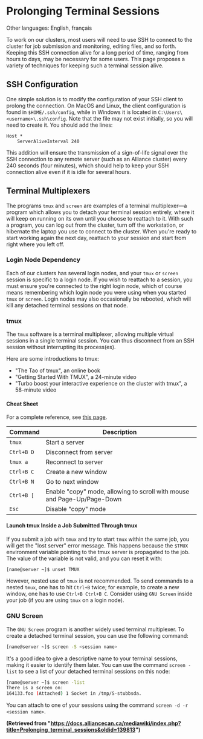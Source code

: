# Prolonging Terminal Sessions

Other languages: English, français

To work on our clusters, most users will need to use SSH to connect to the cluster for job submission and monitoring, editing files, and so forth. Keeping this SSH connection alive for a long period of time, ranging from hours to days, may be necessary for some users. This page proposes a variety of techniques for keeping such a terminal session alive.

## SSH Configuration

One simple solution is to modify the configuration of your SSH client to prolong the connection.  On MacOS and Linux, the client configuration is found in `$HOME/.ssh/config`, while in Windows it is located in `C:\Users\<username>\.ssh\config`. Note that the file may not exist initially, so you will need to create it. You should add the lines:

```
Host *
    ServerAliveInterval 240
```

This addition will ensure the transmission of a sign-of-life signal over the SSH connection to any remote server (such as an Alliance cluster) every 240 seconds (four minutes), which should help to keep your SSH connection alive even if it is idle for several hours.

## Terminal Multiplexers

The programs `tmux` and `screen` are examples of a terminal multiplexer—a program which allows you to detach your terminal session entirely, where it will keep on running on its own until you choose to reattach to it. With such a program, you can log out from the cluster, turn off the workstation, or hibernate the laptop you use to connect to the cluster. When you're ready to start working again the next day, reattach to your session and start from right where you left off.

### Login Node Dependency

Each of our clusters has several login nodes, and your `tmux` or `screen` session is specific to a login node. If you wish to reattach to a session, you must ensure you're connected to the right login node, which of course means remembering which login node you were using when you started `tmux` or `screen`. Login nodes may also occasionally be rebooted, which will kill any detached terminal sessions on that node.

### tmux

The `tmux` software is a terminal multiplexer, allowing multiple virtual sessions in a single terminal session. You can thus disconnect from an SSH session without interrupting its process(es).

Here are some introductions to tmux:

*   "The Tao of tmux", an online book
*   "Getting Started With TMUX", a 24-minute video
*   "Turbo boost your interactive experience on the cluster with tmux", a 58-minute video

#### Cheat Sheet

For a complete reference, see [this page](link_to_tmux_reference_page).

| Command     | Description                                      |
|-------------|--------------------------------------------------|
| `tmux`      | Start a server                                   |
| `Ctrl+B D`  | Disconnect from server                           |
| `tmux a`    | Reconnect to server                             |
| `Ctrl+B C`  | Create a new window                             |
| `Ctrl+B N`  | Go to next window                               |
| `Ctrl+B [`  | Enable "copy" mode, allowing to scroll with mouse and Page-Up/Page-Down |
| `Esc`       | Disable "copy" mode                             |


#### Launch tmux Inside a Job Submitted Through tmux

If you submit a job with `tmux` and try to start `tmux` within the same job, you will get the "lost server" error message. This happens because the `$TMUX` environment variable pointing to the tmux server is propagated to the job. The value of the variable is not valid, and you can reset it with:

```bash
[name@server ~]$ unset TMUX
```

However, nested use of `tmux` is not recommended. To send commands to a nested `tmux`, one has to hit `Ctrl+B` twice; for example, to create a new window, one has to use `Ctrl+B Ctrl+B C`. Consider using `GNU Screen` inside your job (if you are using `tmux` on a login node).

### GNU Screen

The `GNU Screen` program is another widely used terminal multiplexer. To create a detached terminal session, you can use the following command:

```bash
[name@server ~]$ screen -S <session name>
```

It's a good idea to give a descriptive name to your terminal sessions, making it easier to identify them later. You can use the command `screen -list` to see a list of your detached terminal sessions on this node:

```bash
[name@server ~]$ screen -list
There is a screen on:
164133.foo (Attached) 1 Socket in /tmp/S-stubbsda.
```

You can attach to one of your sessions using the command `screen -d -r <session name>`.


**(Retrieved from "https://docs.alliancecan.ca/mediawiki/index.php?title=Prolonging_terminal_sessions&oldid=139813")**
